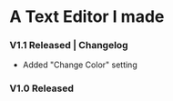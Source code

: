 # A Text Editor I made

### V1.1 Released | Changelog

- Added "Change Color" setting

### V1.0 Released

